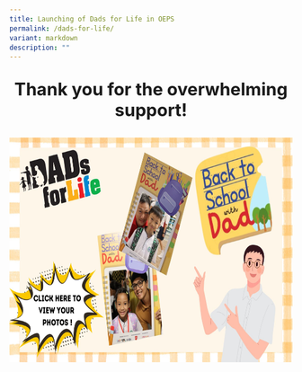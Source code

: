 ```yaml
---
title: Launching of Dads for Life in OEPS
permalink: /dads-for-life/
variant: markdown
description: ""
---
```

<p style="font-size:220%;" align="center"><b>Thank you for the overwhelming support!</b></p>

<a href="https://albumizr.com/a/-PxM"><img style="width:600px;height:400px;" alt="HTML tutorial" src="/images/dad.jpg"></a>
